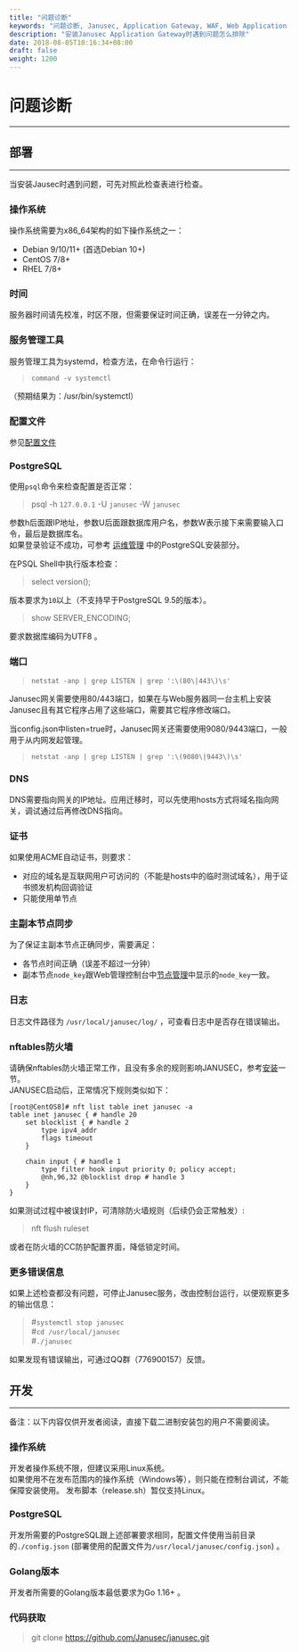```yaml
---
title: "问题诊断"
keywords: "问题诊断, Janusec, Application Gateway, WAF, Web Application Firewall"
description: "安装Janusec Application Gateway时遇到问题怎么排除"
date: 2018-08-05T10:16:34+08:00
draft: false
weight: 1200
---
```


# 问题诊断
---

## 部署
---

当安装Jausec时遇到问题，可先对照此检查表进行检查。

### 操作系统

操作系统需要为x86_64架构的如下操作系统之一：  

* Debian 9/10/11+  (首选Debian 10+)   
* CentOS 7/8+  
* RHEL 7/8+  


### 时间

服务器时间请先校准，时区不限，但需要保证时间正确，误差在一分钟之内。  

### 服务管理工具

服务管理工具为systemd，检查方法，在命令行运行： 

> `command -v systemctl`   

（预期结果为：/usr/bin/systemctl） 

### 配置文件

参见[配置文件](/cn/configuration/)  

### PostgreSQL

使用`psql`命令来检查配置是否正常：  

> psql -h `127.0.0.1` -U `janusec` -W `janusec`  

参数h后面跟IP地址，参数U后面跟数据库用户名，参数W表示接下来需要输入口令，最后是数据库名。  
如果登录验证不成功，可参考 [运维管理](/cn/operation-management) 中的PostgreSQL安装部分。

在PSQL Shell中执行版本检查：  

> select version();  

版本要求为`10`以上（不支持早于PostgreSQL 9.5的版本）。  

> show SERVER_ENCODING;  

要求数据库编码为UTF8 。  

### 端口

> `netstat -anp | grep LISTEN | grep ':\(80\|443\)\s'`  

Janusec网关需要使用80/443端口，如果在与Web服务器同一台主机上安装Janusec且有其它程序占用了这些端口，需要其它程序修改端口。  

当config.json中listen=true时，Janusec网关还需要使用9080/9443端口，一般用于从内网发起管理。  

> `netstat -anp | grep LISTEN | grep ':\(9080\|9443\)\s'`  


### DNS

DNS需要指向网关的IP地址。应用迁移时，可以先使用hosts方式将域名指向网关，调试通过后再修改DNS指向。  

### 证书  

如果使用ACME自动证书，则要求：   

* 对应的域名是互联网用户可访问的（不能是hosts中的临时测试域名），用于证书颁发机构回调验证    
* 只能使用单节点   


### 主副本节点同步

为了保证主副本节点正确同步，需要满足：  

* 各节点时间正确（误差不超过一分钟）  
* 副本节点`node_key`跟Web管理控制台中[节点管理](/cn/node-management)中显示的`node_key`一致。  

### 日志

日志文件路径为 `/usr/local/janusec/log/` ，可查看日志中是否存在错误输出。  

### nftables防火墙

请确保nftables防火墙正常工作，且没有多余的规则影响JANUSEC，参考[安装](/cn/installation/)一节。  
JANUSEC启动后，正常情况下规则类似如下： 
 
```
[root@CentOS8]# nft list table inet janusec -a
table inet janusec { # handle 20
	set blocklist { # handle 2
		type ipv4_addr
		flags timeout
	}

	chain input { # handle 1
		type filter hook input priority 0; policy accept;
		@nh,96,32 @blocklist drop # handle 3
	}
}

```

如果测试过程中被误封IP，可清除防火墙规则（后续仍会正常触发）:   

> nft flush ruleset   

或者在防火墙的CC防护配置界面，降低锁定时间。  
  
### 更多错误信息  

如果上述检查都没有问题，可停止Janusec服务，改由控制台运行，以便观察更多的输出信息：  

> #`systemctl stop janusec`  
> #`cd /usr/local/janusec`  
> #`./janusec`  

如果发现有错误输出，可通过QQ群（776900157）反馈。  
  

## 开发

---

备注：以下内容仅供开发者阅读，直接下载二进制安装包的用户不需要阅读。

### 操作系统

开发者操作系统不限，但建议采用Linux系统。  
如果使用不在发布范围内的操作系统（Windows等），则只能在控制台调试，不能保障安装使用。
发布脚本（release.sh）暂仅支持Linux。  

### PostgreSQL

开发所需要的PostgreSQL跟上述部署要求相同，配置文件使用当前目录的`./config.json` (部署使用的配置文件为`/usr/local/janusec/config.json`) 。

### Golang版本

开发者所需要的Golang版本最低要求为Go 1.16+ 。  

### 代码获取

> git clone https://github.com/Janusec/janusec.git  




